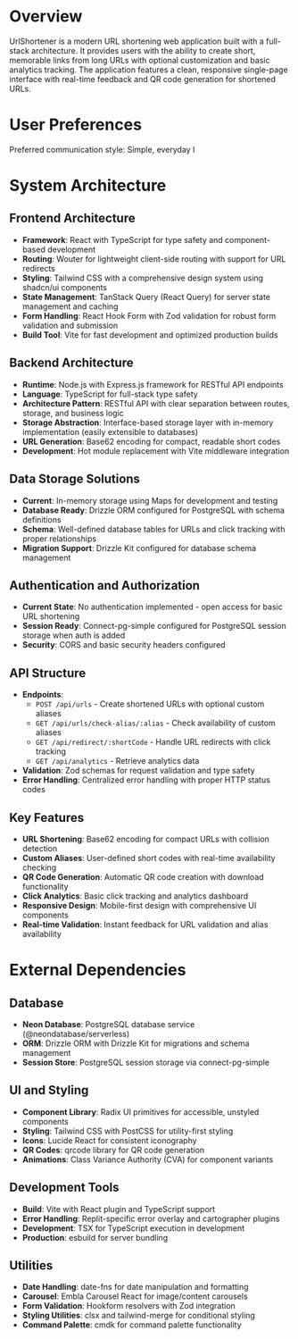 # Overview

UrlShortener is a modern URL shortening web application built with a full-stack architecture. It provides users with the ability to create short, memorable links from long URLs with optional customization and basic analytics tracking. The application features a clean, responsive single-page interface with real-time feedback and QR code generation for shortened URLs.

# User Preferences

Preferred communication style: Simple, everyday l
# System Architecture

## Frontend Architecture
- **Framework**: React with TypeScript for type safety and component-based development
- **Routing**: Wouter for lightweight client-side routing with support for URL redirects
- **Styling**: Tailwind CSS with a comprehensive design system using shadcn/ui components
- **State Management**: TanStack Query (React Query) for server state management and caching
- **Form Handling**: React Hook Form with Zod validation for robust form validation and submission
- **Build Tool**: Vite for fast development and optimized production builds

## Backend Architecture
- **Runtime**: Node.js with Express.js framework for RESTful API endpoints
- **Language**: TypeScript for full-stack type safety
- **Architecture Pattern**: RESTful API with clear separation between routes, storage, and business logic
- **Storage Abstraction**: Interface-based storage layer with in-memory implementation (easily extensible to databases)
- **URL Generation**: Base62 encoding for compact, readable short codes
- **Development**: Hot module replacement with Vite middleware integration

## Data Storage Solutions
- **Current**: In-memory storage using Maps for development and testing
- **Database Ready**: Drizzle ORM configured for PostgreSQL with schema definitions
- **Schema**: Well-defined database tables for URLs and click tracking with proper relationships
- **Migration Support**: Drizzle Kit configured for database schema management

## Authentication and Authorization
- **Current State**: No authentication implemented - open access for basic URL shortening
- **Session Ready**: Connect-pg-simple configured for PostgreSQL session storage when auth is added
- **Security**: CORS and basic security headers configured

## API Structure
- **Endpoints**:
  - `POST /api/urls` - Create shortened URLs with optional custom aliases
  - `GET /api/urls/check-alias/:alias` - Check availability of custom aliases
  - `GET /api/redirect/:shortCode` - Handle URL redirects with click tracking
  - `GET /api/analytics` - Retrieve analytics data
- **Validation**: Zod schemas for request validation and type safety
- **Error Handling**: Centralized error handling with proper HTTP status codes

## Key Features
- **URL Shortening**: Base62 encoding for compact URLs with collision detection
- **Custom Aliases**: User-defined short codes with real-time availability checking
- **QR Code Generation**: Automatic QR code creation with download functionality
- **Click Analytics**: Basic click tracking and analytics dashboard
- **Responsive Design**: Mobile-first design with comprehensive UI components
- **Real-time Validation**: Instant feedback for URL validation and alias availability

# External Dependencies

## Database
- **Neon Database**: PostgreSQL database service (@neondatabase/serverless)
- **ORM**: Drizzle ORM with Drizzle Kit for migrations and schema management
- **Session Store**: PostgreSQL session storage via connect-pg-simple

## UI and Styling
- **Component Library**: Radix UI primitives for accessible, unstyled components
- **Styling**: Tailwind CSS with PostCSS for utility-first styling
- **Icons**: Lucide React for consistent iconography
- **QR Codes**: qrcode library for QR code generation
- **Animations**: Class Variance Authority (CVA) for component variants

## Development Tools
- **Build**: Vite with React plugin and TypeScript support
- **Error Handling**: Replit-specific error overlay and cartographer plugins
- **Development**: TSX for TypeScript execution in development
- **Production**: esbuild for server bundling

## Utilities
- **Date Handling**: date-fns for date manipulation and formatting
- **Carousel**: Embla Carousel React for image/content carousels
- **Form Validation**: Hookform resolvers with Zod integration
- **Styling Utilities**: clsx and tailwind-merge for conditional styling
- **Command Palette**: cmdk for command palette functionality
